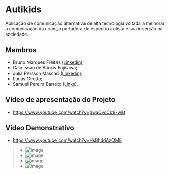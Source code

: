# **Autikids**
Aplicação de comunicação alternativa de alta tecnologia voltada a melhorar a comunicação da criança portadora do espectro autista e sua inserção na sociedade.

## **Membros**
* Bruno Marques Freitas [(Linkedin)](https://www.linkedin.com/in/bruno-freitas-30a21526a/);
* Caio Issao de Barros Fujisawa;
* Júlia Persson Mascari [(Linkedin)](https://www.linkedin.com/in/juliapmascari);
* Lucas Girotto;
* Samuel Pereira Barreto [(Links)](https://linktr.ee/sampereirabrt).

## **Vídeo de apresentação do Projeto**
* https://www.youtube.com/watch?v=gwaOvcCb9-w&t

## **Vídeo Demonstrativo**
* https://www.youtube.com/watch?v=HsBhddAzQME

> * ![image](https://github.com/UNIVEM-BCC-BSI/Autikids/assets/70921394/f7381b46-9a65-47eb-ae4b-5df6c49d7883)
> * ![image](https://github.com/UNIVEM-BCC-BSI/Autikids/assets/70921394/6366c6aa-886e-49f9-9f8d-1b1b8e5e0968)
> * ![image](https://github.com/UNIVEM-BCC-BSI/Autikids/assets/70921394/0da33e4f-f7ca-4207-b931-cfbb679be684)
> * ![image](https://github.com/UNIVEM-BCC-BSI/Autikids/assets/70921394/c6250054-31da-4387-af85-1a3a436e0bb3)
